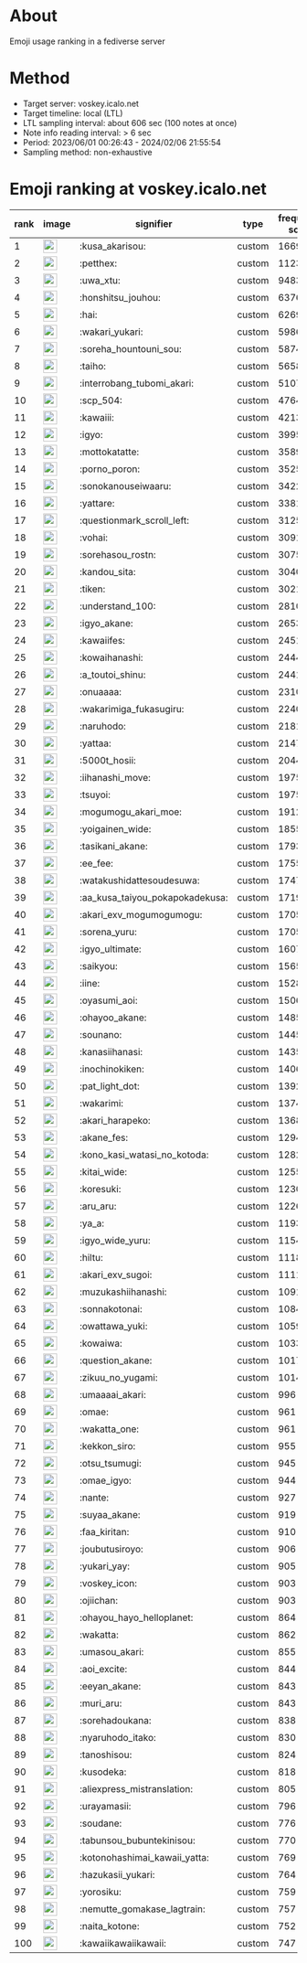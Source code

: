 # About
Emoji usage ranking in a fediverse server

# Method
- Target server: voskey.icalo.net
- Target timeline: local (LTL)
- LTL sampling interval: about 606 sec (100 notes at once)
- Note info reading interval: > 6 sec
- Period: 2023/06/01 00:26:43 - 2024/02/06 21:55:54 
- Sampling method: non-exhaustive

# Emoji ranking at voskey.icalo.net

|rank|image|signifier|type|frequency score|
|----|----|----|----|----|
|1|<img height="24" src="https://voskey.icalo.net/emoji/kusa_akarisou.webp">|:kusa_akarisou:|custom|16692|
|2|<img height="24" src="https://voskey.icalo.net/emoji/petthex.webp">|:petthex:|custom|11236|
|3|<img height="24" src="https://voskey.icalo.net/emoji/uwa_xtu.webp">|:uwa_xtu:|custom|9483|
|4|<img height="24" src="https://voskey.icalo.net/emoji/honshitsu_jouhou.webp">|:honshitsu_jouhou:|custom|6376|
|5|<img height="24" src="https://voskey.icalo.net/emoji/hai.webp">|:hai:|custom|6269|
|6|<img height="24" src="https://voskey.icalo.net/emoji/wakari_yukari.webp">|:wakari_yukari:|custom|5986|
|7|<img height="24" src="https://voskey.icalo.net/emoji/soreha_hountouni_sou.webp">|:soreha_hountouni_sou:|custom|5874|
|8|<img height="24" src="https://voskey.icalo.net/emoji/taiho.webp">|:taiho:|custom|5658|
|9|<img height="24" src="https://voskey.icalo.net/emoji/interrobang_tubomi_akari.webp">|:interrobang_tubomi_akari:|custom|5107|
|10|<img height="24" src="https://voskey.icalo.net/emoji/scp_504.webp">|:scp_504:|custom|4764|
|11|<img height="24" src="https://voskey.icalo.net/emoji/kawaiii.webp">|:kawaiii:|custom|4213|
|12|<img height="24" src="https://voskey.icalo.net/emoji/igyo.webp">|:igyo:|custom|3995|
|13|<img height="24" src="https://voskey.icalo.net/emoji/mottokatatte.webp">|:mottokatatte:|custom|3589|
|14|<img height="24" src="https://voskey.icalo.net/emoji/porno_poron.webp">|:porno_poron:|custom|3525|
|15|<img height="24" src="https://voskey.icalo.net/emoji/sonokanouseiwaaru.webp">|:sonokanouseiwaaru:|custom|3422|
|16|<img height="24" src="https://voskey.icalo.net/emoji/yattare.webp">|:yattare:|custom|3381|
|17|<img height="24" src="https://voskey.icalo.net/emoji/questionmark_scroll_left.webp">|:questionmark_scroll_left:|custom|3125|
|18|<img height="24" src="https://voskey.icalo.net/emoji/vohai.webp">|:vohai:|custom|3091|
|19|<img height="24" src="https://voskey.icalo.net/emoji/sorehasou_rostn.webp">|:sorehasou_rostn:|custom|3075|
|20|<img height="24" src="https://voskey.icalo.net/emoji/kandou_sita.webp">|:kandou_sita:|custom|3040|
|21|<img height="24" src="https://voskey.icalo.net/emoji/tiken.webp">|:tiken:|custom|3021|
|22|<img height="24" src="https://voskey.icalo.net/emoji/understand_100.webp">|:understand_100:|custom|2810|
|23|<img height="24" src="https://voskey.icalo.net/emoji/igyo_akane.webp">|:igyo_akane:|custom|2653|
|24|<img height="24" src="https://voskey.icalo.net/emoji/kawaiifes.webp">|:kawaiifes:|custom|2451|
|25|<img height="24" src="https://voskey.icalo.net/emoji/kowaihanashi.webp">|:kowaihanashi:|custom|2444|
|26|<img height="24" src="https://voskey.icalo.net/emoji/a_toutoi_shinu.webp">|:a_toutoi_shinu:|custom|2441|
|27|<img height="24" src="https://voskey.icalo.net/emoji/onuaaaa.webp">|:onuaaaa:|custom|2310|
|28|<img height="24" src="https://voskey.icalo.net/emoji/wakarimiga_fukasugiru.webp">|:wakarimiga_fukasugiru:|custom|2240|
|29|<img height="24" src="https://voskey.icalo.net/emoji/naruhodo.webp">|:naruhodo:|custom|2181|
|30|<img height="24" src="https://voskey.icalo.net/emoji/yattaa.webp">|:yattaa:|custom|2147|
|31|<img height="24" src="https://voskey.icalo.net/emoji/5000t_hosii.webp">|:5000t_hosii:|custom|2044|
|32|<img height="24" src="https://voskey.icalo.net/emoji/iihanashi_move.webp">|:iihanashi_move:|custom|1975|
|33|<img height="24" src="https://voskey.icalo.net/emoji/tsuyoi.webp">|:tsuyoi:|custom|1975|
|34|<img height="24" src="https://voskey.icalo.net/emoji/mogumogu_akari_moe.webp">|:mogumogu_akari_moe:|custom|1912|
|35|<img height="24" src="https://voskey.icalo.net/emoji/yoigainen_wide.webp">|:yoigainen_wide:|custom|1855|
|36|<img height="24" src="https://voskey.icalo.net/emoji/tasikani_akane.webp">|:tasikani_akane:|custom|1793|
|37|<img height="24" src="https://voskey.icalo.net/emoji/ee_fee.webp">|:ee_fee:|custom|1755|
|38|<img height="24" src="https://voskey.icalo.net/emoji/watakushidattesoudesuwa.webp">|:watakushidattesoudesuwa:|custom|1747|
|39|<img height="24" src="https://voskey.icalo.net/emoji/aa_kusa_taiyou_pokapokadekusa.webp">|:aa_kusa_taiyou_pokapokadekusa:|custom|1719|
|40|<img height="24" src="https://voskey.icalo.net/emoji/akari_exv_mogumogumogu.webp">|:akari_exv_mogumogumogu:|custom|1705|
|41|<img height="24" src="https://voskey.icalo.net/emoji/sorena_yuru.webp">|:sorena_yuru:|custom|1705|
|42|<img height="24" src="https://voskey.icalo.net/emoji/igyo_ultimate.webp">|:igyo_ultimate:|custom|1607|
|43|<img height="24" src="https://voskey.icalo.net/emoji/saikyou.webp">|:saikyou:|custom|1565|
|44|<img height="24" src="https://voskey.icalo.net/emoji/iine.webp">|:iine:|custom|1528|
|45|<img height="24" src="https://voskey.icalo.net/emoji/oyasumi_aoi.webp">|:oyasumi_aoi:|custom|1506|
|46|<img height="24" src="https://voskey.icalo.net/emoji/ohayoo_akane.webp">|:ohayoo_akane:|custom|1485|
|47|<img height="24" src="https://voskey.icalo.net/emoji/sounano.webp">|:sounano:|custom|1445|
|48|<img height="24" src="https://voskey.icalo.net/emoji/kanasiihanasi.webp">|:kanasiihanasi:|custom|1435|
|49|<img height="24" src="https://voskey.icalo.net/emoji/inochinokiken.webp">|:inochinokiken:|custom|1406|
|50|<img height="24" src="https://voskey.icalo.net/emoji/pat_light_dot.webp">|:pat_light_dot:|custom|1392|
|51|<img height="24" src="https://voskey.icalo.net/emoji/wakarimi.webp">|:wakarimi:|custom|1374|
|52|<img height="24" src="https://voskey.icalo.net/emoji/akari_harapeko.webp">|:akari_harapeko:|custom|1368|
|53|<img height="24" src="https://voskey.icalo.net/emoji/akane_fes.webp">|:akane_fes:|custom|1294|
|54|<img height="24" src="https://voskey.icalo.net/emoji/kono_kasi_watasi_no_kotoda.webp">|:kono_kasi_watasi_no_kotoda:|custom|1282|
|55|<img height="24" src="https://voskey.icalo.net/emoji/kitai_wide.webp">|:kitai_wide:|custom|1255|
|56|<img height="24" src="https://voskey.icalo.net/emoji/koresuki.webp">|:koresuki:|custom|1230|
|57|<img height="24" src="https://voskey.icalo.net/emoji/aru_aru.webp">|:aru_aru:|custom|1226|
|58|<img height="24" src="https://voskey.icalo.net/emoji/ya_a.webp">|:ya_a:|custom|1193|
|59|<img height="24" src="https://voskey.icalo.net/emoji/igyo_wide_yuru.webp">|:igyo_wide_yuru:|custom|1154|
|60|<img height="24" src="https://voskey.icalo.net/emoji/hiltu.webp">|:hiltu:|custom|1118|
|61|<img height="24" src="https://voskey.icalo.net/emoji/akari_exv_sugoi.webp">|:akari_exv_sugoi:|custom|1111|
|62|<img height="24" src="https://voskey.icalo.net/emoji/muzukashiihanashi.webp">|:muzukashiihanashi:|custom|1091|
|63|<img height="24" src="https://voskey.icalo.net/emoji/sonnakotonai.webp">|:sonnakotonai:|custom|1084|
|64|<img height="24" src="https://voskey.icalo.net/emoji/owattawa_yuki.webp">|:owattawa_yuki:|custom|1059|
|65|<img height="24" src="https://voskey.icalo.net/emoji/kowaiwa.webp">|:kowaiwa:|custom|1033|
|66|<img height="24" src="https://voskey.icalo.net/emoji/question_akane.webp">|:question_akane:|custom|1017|
|67|<img height="24" src="https://voskey.icalo.net/emoji/zikuu_no_yugami.webp">|:zikuu_no_yugami:|custom|1014|
|68|<img height="24" src="https://voskey.icalo.net/emoji/umaaaai_akari.webp">|:umaaaai_akari:|custom|996|
|69|<img height="24" src="https://voskey.icalo.net/emoji/omae.webp">|:omae:|custom|961|
|70|<img height="24" src="https://voskey.icalo.net/emoji/wakatta_one.webp">|:wakatta_one:|custom|961|
|71|<img height="24" src="https://voskey.icalo.net/emoji/kekkon_siro.webp">|:kekkon_siro:|custom|955|
|72|<img height="24" src="https://voskey.icalo.net/emoji/otsu_tsumugi.webp">|:otsu_tsumugi:|custom|945|
|73|<img height="24" src="https://voskey.icalo.net/emoji/omae_igyo.webp">|:omae_igyo:|custom|944|
|74|<img height="24" src="https://voskey.icalo.net/emoji/nante.webp">|:nante:|custom|927|
|75|<img height="24" src="https://voskey.icalo.net/emoji/suyaa_akane.webp">|:suyaa_akane:|custom|919|
|76|<img height="24" src="https://voskey.icalo.net/emoji/faa_kiritan.webp">|:faa_kiritan:|custom|910|
|77|<img height="24" src="https://voskey.icalo.net/emoji/joubutusiroyo.webp">|:joubutusiroyo:|custom|906|
|78|<img height="24" src="https://voskey.icalo.net/emoji/yukari_yay.webp">|:yukari_yay:|custom|905|
|79|<img height="24" src="https://voskey.icalo.net/emoji/voskey_icon.webp">|:voskey_icon:|custom|903|
|80|<img height="24" src="https://voskey.icalo.net/emoji/ojiichan.webp">|:ojiichan:|custom|903|
|81|<img height="24" src="https://voskey.icalo.net/emoji/ohayou_hayo_helloplanet.webp">|:ohayou_hayo_helloplanet:|custom|864|
|82|<img height="24" src="https://voskey.icalo.net/emoji/wakatta.webp">|:wakatta:|custom|862|
|83|<img height="24" src="https://voskey.icalo.net/emoji/umasou_akari.webp">|:umasou_akari:|custom|855|
|84|<img height="24" src="https://voskey.icalo.net/emoji/aoi_excite.webp">|:aoi_excite:|custom|844|
|85|<img height="24" src="https://voskey.icalo.net/emoji/eeyan_akane.webp">|:eeyan_akane:|custom|843|
|86|<img height="24" src="https://voskey.icalo.net/emoji/muri_aru.webp">|:muri_aru:|custom|843|
|87|<img height="24" src="https://voskey.icalo.net/emoji/sorehadoukana.webp">|:sorehadoukana:|custom|838|
|88|<img height="24" src="https://voskey.icalo.net/emoji/nyaruhodo_itako.webp">|:nyaruhodo_itako:|custom|830|
|89|<img height="24" src="https://voskey.icalo.net/emoji/tanoshisou.webp">|:tanoshisou:|custom|824|
|90|<img height="24" src="https://voskey.icalo.net/emoji/kusodeka.webp">|:kusodeka:|custom|818|
|91|<img height="24" src="https://voskey.icalo.net/emoji/aliexpress_mistranslation.webp">|:aliexpress_mistranslation:|custom|805|
|92|<img height="24" src="https://voskey.icalo.net/emoji/urayamasii.webp">|:urayamasii:|custom|796|
|93|<img height="24" src="https://voskey.icalo.net/emoji/soudane.webp">|:soudane:|custom|776|
|94|<img height="24" src="https://voskey.icalo.net/emoji/tabunsou_bubuntekinisou.webp">|:tabunsou_bubuntekinisou:|custom|770|
|95|<img height="24" src="https://voskey.icalo.net/emoji/kotonohashimai_kawaii_yatta.webp">|:kotonohashimai_kawaii_yatta:|custom|769|
|96|<img height="24" src="https://voskey.icalo.net/emoji/hazukasii_yukari.webp">|:hazukasii_yukari:|custom|764|
|97|<img height="24" src="https://voskey.icalo.net/emoji/yorosiku.webp">|:yorosiku:|custom|759|
|98|<img height="24" src="https://voskey.icalo.net/emoji/nemutte_gomakase_lagtrain.webp">|:nemutte_gomakase_lagtrain:|custom|757|
|99|<img height="24" src="https://voskey.icalo.net/emoji/naita_kotone.webp">|:naita_kotone:|custom|752|
|100|<img height="24" src="https://voskey.icalo.net/emoji/kawaiikawaiikawaii.webp">|:kawaiikawaiikawaii:|custom|747|

